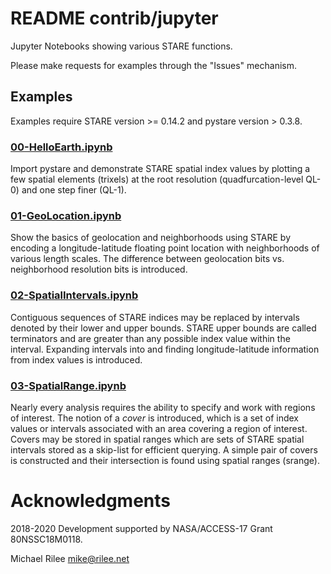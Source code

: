 
# README contrib/jupyter

Jupyter Notebooks showing various STARE functions.

Please make requests for examples through the "Issues" mechanism.

## Examples

Examples require STARE version >= 0.14.2 and pystare version > 0.3.8.

### [00-HelloEarth.ipynb](00-HelloEarth.ipynb)

Import pystare and demonstrate STARE spatial index values by plotting
a few spatial elements (trixels) at the root resolution
(quadfurcation-level QL-0) and one step finer (QL-1).

### [01-GeoLocation.ipynb](01-GeoLocation.ipynb)

Show the basics of geolocation and neighborhoods using STARE by
encoding a longitude-latitude floating point location with
neighborhoods of various length scales. The difference between
geolocation bits vs. neighborhood resolution bits is introduced.

### [02-SpatialIntervals.ipynb](02-SpatialIntervals.ipynb)

Contiguous sequences of STARE indices may be replaced by intervals
denoted by their lower and upper bounds. STARE upper bounds are called
terminators and are greater than any possible index value within the
interval. Expanding intervals into and finding longitude-latitude
information from index values is introduced.

### [03-SpatialRange.ipynb](03-SpatialRange.ipynb)

Nearly every analysis requires the ability to specify and work with
regions of interest. The notion of a *cover* is introduced, which is a
set of index values or intervals associated with an area covering a
region of interest. Covers may be stored in spatial ranges which are
sets of STARE spatial intervals stored as a skip-list for efficient
querying. A simple pair of covers is constructed and their
intersection is found using spatial ranges (srange).

# Acknowledgments

2018-2020 Development supported by NASA/ACCESS-17 Grant 80NSSC18M0118.

Michael Rilee
mike@rilee.net


